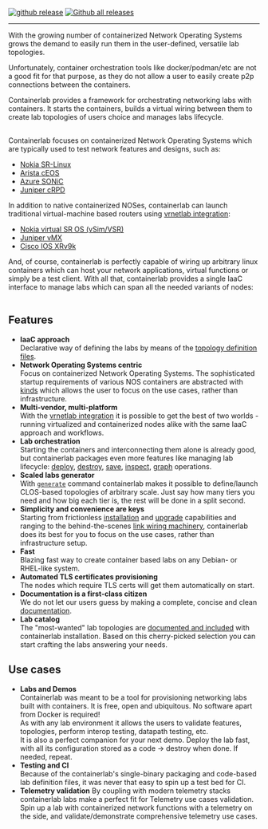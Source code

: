 <p align=center><object type="image/svg+xml" data=https://cdn.jsdelivr.net/gh/srl-wim/container-lab@master/docs/images/containerlab_export_white_ink_js.svg ></object></p>

[![github release](https://img.shields.io/github/release/srl-wim/container-lab.svg?style=flat-square&color=00c9ff&labelColor=bec8d2)](https://github.com/srl-wim/container-lab/releases/)
[![Github all releases](https://img.shields.io/github/downloads/srl-wim/container-lab/total.svg?style=flat-square&color=00c9ff&labelColor=bec8d2)](https://github.com/srl-wim/container-lab/releases/)

---

With the growing number of containerized Network Operating Systems grows the demand to easily run them in the user-defined, versatile lab topologies.

Unfortunately, container orchestration tools like docker/podman/etc are not a good fit for that purpose, as they do not allow a user to easily create p2p connections between the containers.

Containerlab provides a framework for orchestrating networking labs with containers. It starts the containers, builds a virtual wiring between them to create lab topologies of users choice and manages labs lifecycle.

<div class="mxgraph" style="max-width:100%;border:1px solid transparent;margin:0 auto; display:block;" data-mxgraph="{&quot;page&quot;:0,&quot;zoom&quot;:2,&quot;highlight&quot;:&quot;#0000ff&quot;,&quot;nav&quot;:true,&quot;check-visible-state&quot;:true,&quot;resize&quot;:true,&quot;url&quot;:&quot;https://raw.githubusercontent.com/srl-wim/container-lab/diagrams/index.md&quot;}"></div>

Containerlab focuses on containerized Network Operating Systems which are typically used to test network features and designs, such as:

* [Nokia SR-Linux](https://www.nokia.com/networks/products/service-router-linux-NOS/)
* [Arista cEOS](https://www.arista.com/en/products/software-controlled-container-networking)
* [Azure SONiC](https://azure.github.io/SONiC/)
* [Juniper cRPD](https://www.juniper.net/documentation/en_US/crpd/topics/concept/understanding-crpd.html)

In addition to native containerized NOSes, containerlab can launch traditional virtual-machine based routers using [vrnetlab integration](manual/vrnetlab.md):

* [Nokia virtual SR OS (vSim/VSR)](manual/kinds/vr-sros.md)
* [Juniper vMX](manual/kinds/vr-vmx.md)
* [Cisco IOS XRv9k](manual/kinds/vr-xrv9k.md)

And, of course, containerlab is perfectly capable of wiring up arbitrary linux containers which can host your network applications, virtual functions or simply be a test client. With all that, containerlab provides a single IaaC interface to manage labs which can span all the needed variants of nodes:

<div class="mxgraph" style="max-width:100%;border:1px solid transparent;margin:0 auto; display:block;" data-mxgraph="{&quot;page&quot;:1,&quot;zoom&quot;:1.5,&quot;highlight&quot;:&quot;#0000ff&quot;,&quot;nav&quot;:true,&quot;check-visible-state&quot;:true,&quot;resize&quot;:true,&quot;url&quot;:&quot;https://raw.githubusercontent.com/srl-wim/container-lab/diagrams/index.md&quot;}"></div>

## Features
* **IaaC approach**  
    Declarative way of defining the labs by means of the [topology definition files](manual/topo-def-file.md).
* **Network Operating Systems centric**  
    Focus on containerized Network Operating Systems. The sophisticated startup requirements of various NOS containers are abstracted with [kinds](manual/kinds/kinds.md) which allows the user to focus on the use cases, rather than infrastructure.
* **Multi-vendor, multi-platform**  
    With the [vrnetlab integration](manual/vrnetlab.md) it is possible to get the best of two worlds - running virtualized and containerized nodes alike with the same IaaC approach and workflows.
* **Lab orchestration**  
    Starting the containers and interconnecting them alone is already good, but containerlab packages even more features like managing lab lifecycle: [deploy](cmd/deploy.md), [destroy](cmd/destroy.md), [save](cmd/save.md), [inspect](cmd/inspect.md), [graph](cmd/graph.md) operations.
* **Scaled labs generator**  
    With [`generate`](cmd/generate.md) command containerlab makes it possible to define/launch CLOS-based topologies of arbitrary scale. Just say how many tiers you need and how big each tier is, the rest will be done in a split second.
* **Simplicity and convenience are keys**  
    Starting from frictionless [installation](install.md) and [upgrade](install.md#upgrade) capabilities and ranging to the behind-the-scenes [link wiring machinery](manual/network.md), containerlab does its best for you to focus on the use cases, rather than infrastructure setup.
* **Fast**  
    Blazing fast way to create container based labs on any Debian- or RHEL-like system.
* **Automated TLS certificates provisioning**  
    The nodes which require TLS certs will get them automatically on start.
* **Documentation is a first-class citizen**  
    We do not let our users guess by making a complete, concise and clean [documentation](https://containerlab.srlinux.dev).
* **Lab catalog**  
   The "most-wanted" lab topologies are [documented and included](lab-examples/lab-examples.md) with containerlab installation. Based on this cherry-picked selection you can start crafting the labs answering your needs.

## Use cases
* **Labs and Demos**  
    Containerlab was meant to be a tool for provisioning networking labs built with containers. It is free, open and ubiquitous. No software apart from Docker is required!  
    As with any lab environment it allows the users to validate features, topologies, perform interop testing, datapath testing, etc.  
    It is also a perfect companion for your next demo. Deploy the lab fast, with all its configuration stored as a code -> destroy when done. If needed, repeat.
* **Testing and CI**  
    Because of the containerlab's single-binary packaging and code-based lab definition files, it was never that easy to spin up a test bed for CI.
* **Telemetry validation**
    By coupling with modern telemetry stacks containerlab labs make a perfect fit for Telemetry use cases validation. Spin up a lab with containerized network functions with a telemetry on the side, and validate/demonstrate comprehensive telemetry use cases.

<script type="text/javascript" src="https://cdn.jsdelivr.net/gh/hellt/drawio-js@main/embed2.js" async></script>
